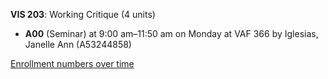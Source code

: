 **VIS 203**: Working Critique (4 units)

- **A00** (Seminar) at 9:00 am–11:50 am on Monday at VAF 366 by Iglesias, Janelle Ann (A53244858)

[Enrollment numbers over time](./VIS203.tsv)
